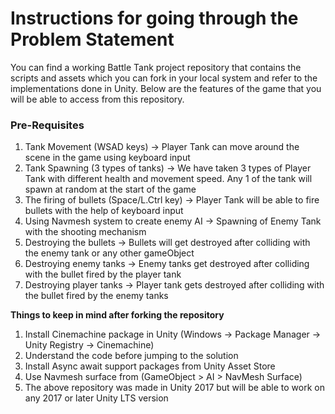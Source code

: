 # Instructions for going through the Problem Statement

You can find a working Battle Tank project repository that contains the scripts and assets which you can fork in your local system and refer to the implementations done in Unity. Below are the features of the game that you will be able to access from this repository.

### **Pre-Requisites**

1. Tank Movement (WSAD keys) -> Player Tank can move around the scene in the game using keyboard input
2. Tank Spawning (3 types of tanks) -> We have taken 3 types of Player Tank with different health and movement speed. Any 1 of the tank will spawn at random at the start of the game
3. The firing of bullets (Space/L.Ctrl key) -> Player Tank will be able to fire bullets with the help of keyboard input
4. Using Navmesh system to create enemy AI -> Spawning of Enemy Tank with the shooting mechanism
5. Destroying the bullets -> Bullets will get destroyed after colliding with the enemy tank or any other gameObject
6. Destroying enemy tanks -> Enemy tanks get destroyed after colliding with the bullet fired by the player tank
7. Destroying player tanks -> Player tank gets destroyed after colliding with the bullet fired by the enemy tanks

**Things to keep in mind after forking the repository**

1. Install Cinemachine package in Unity (Windows -> Package Manager -> Unity Registry -> Cinemachine)
2. Understand the code before jumping to the solution
3. Install Async await support packages from Unity Asset Store
4. Use Navmesh surface from (GameObject > AI > NavMesh Surface)
5. The above repository was made in Unity 2017 but will be able to work on any 2017 or later Unity LTS version

